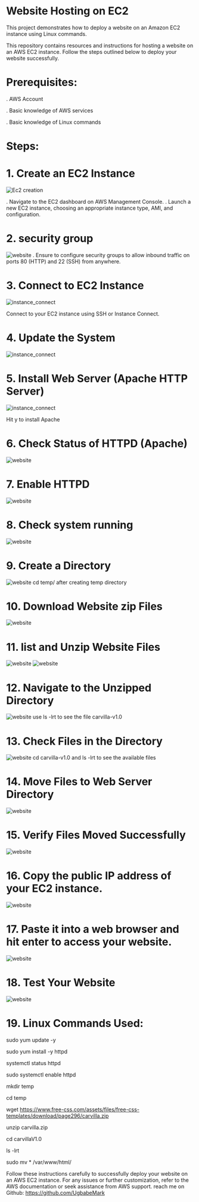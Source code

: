 # Website Hosting on EC2

This project demonstrates how to deploy a website on an Amazon EC2 instance using Linux commands.

This repository contains resources and instructions for hosting a website on an AWS EC2 instance. Follow the steps outlined below to deploy your website successfully.

# Prerequisites:

. AWS Account

. Basic knowledge of AWS services

. Basic knowledge of Linux commands

# Steps:

# 1. Create an EC2 Instance

![Ec2 creation](EC2.png)

. Navigate to the EC2 dashboard on AWS Management Console.
. Launch a new EC2 instance, choosing an appropriate instance type, AMI, and configuration.


# 2. security group
![website](securitygroup.png)
. Ensure to configure security groups to allow inbound traffic on ports 80 (HTTP) and 22 (SSH) from anywhere.


# 3. Connect to EC2 Instance

![instance_connect](Instance_connect.png)


Connect to your EC2 instance using SSH or Instance Connect.

# 4. Update the System

![instance_connect](Update_system.png)


# 5. Install Web Server (Apache HTTP Server)
![instance_connect](Install_webserver.png)

Hit y to install Apache


# 6. Check Status of HTTPD (Apache)

![website](httpd_statuscheck.png)

# 7. Enable HTTPD

![website](httpd_enable.png)

# 8. Check system running

![website](systemccheck_running.png)


# 9. Create a Directory

![website](Create_directory.png)
 cd temp/ after creating temp directory

# 10. Download Website zip Files

 ![website](download_websitesip.png)

 
# 11. list and Unzip Website Files

 ![website](list_directory.png)
 ![website](Unzip_website.png)


# 12. Navigate to the Unzipped Directory

![website](Unzippedfile.png)
use ls -lrt to see the file carvilla-v1.0



# 13. Check Files in the Directory

![website](check_directory.png)
cd carvilla-v1.0 and ls -lrt to see the available files



# 14. Move Files to Web Server Directory

 ![website](move_directory_files.png)
 

# 15. Verify Files Moved Successfully

 ![website](verify_moved.png)
 
 
# 16. Copy the public IP address of your EC2 instance.

 ![website](copy_publicip.png)

# 17. Paste it into a web browser and hit enter to access your website.

![website](paste_browser.png)

# 18. Test Your Website

 ![website](Test_website.png)

# 19. Linux Commands Used:

sudo yum update -y

sudo yum install -y httpd

systemctl status httpd

sudo systemctl enable httpd

mkdir temp

cd temp

wget https://www.free-css.com/assets/files/free-css-templates/download/page296/carvilla.zip

unzip carvilla.zip

cd carvillaV1.0

ls -lrt

sudo mv * /var/www/html/


Follow these instructions carefully to successfully deploy your website on an AWS EC2 instance. For any issues or further customization, refer to the AWS documentation or seek assistance from AWS support. reach me on Github: https://github.com/UgbabeMark


   
